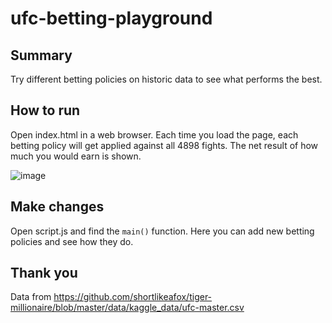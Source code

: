 # ufc-betting-playground

## Summary

Try different betting policies on historic data to see what performs the best.

## How to run

Open index.html in a web browser. Each time you load the page, each betting policy will get applied against all 4898 fights. The net result of how much you would earn is shown.

![image](https://github.com/aidan-waite/ufc-betting-playground/assets/5605510/5edc3eb8-f75c-4a0d-aa45-5416a26858e5)

## Make changes

Open script.js and find the `main()` function. Here you can add new betting policies and see how they do.


## Thank you

Data from https://github.com/shortlikeafox/tiger-millionaire/blob/master/data/kaggle_data/ufc-master.csv
